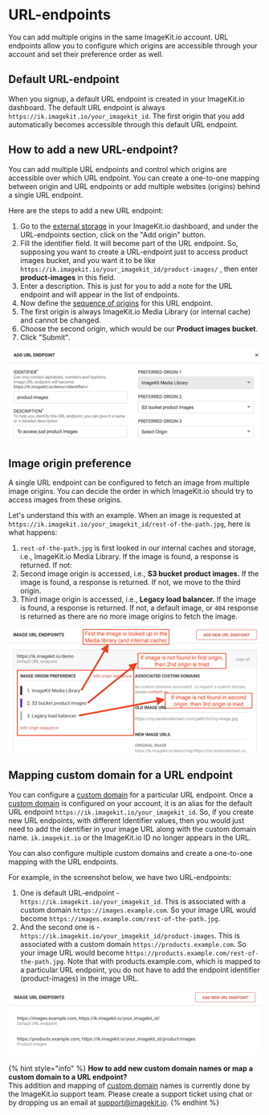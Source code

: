 # URL-endpoints

You can add multiple origins in the same ImageKit.io account. URL endpoints allow you to configure which origins are accessible through your account and set their preference order as well.

## Default URL-endpoint

When you signup, a default URL endpoint is created in your ImageKit.io dashboard. The default URL endpoint is always `https://ik.imagekit.io/your_imagekit_id`. The first origin that you add automatically becomes accessible through this default URL endpoint.

## How to add a new URL-endpoint?

You can add multiple URL endpoints and control which origins are accessible over which URL endpoint. You can create a one-to-one mapping between origin and URL endpoints or add multiple websites \(origins\) behind a single URL endpoint.

Here are the steps to add a new URL endpoint:

1. Go to the [external storage](https://imagekit.io/dashboard#external-storage) in your ImageKit.io dashboard, and under the URL-endpoints section, click on the "Add origin" button.
2. Fill the identifier field. It will become part of the URL endpoint. So, supposing you want to create a URL-endpoint just to access product images bucket, and you want it to be like `https://ik.imagekit.io/your_imagekit_id/product-images/`  , then enter **product-images** in this field.
3. Enter a description. This is just for you to add a note for the URL endpoint and will appear in the list of endpoints.
4. Now define the [sequence of origins](url-endpoints.md#image-origin-preference) for this URL endpoint.
5. The first origin is always ImageKit.io Media Library \(or internal cache\) and cannot be changed.
6. Choose the second origin, which would be our **Product images bucket**.
7. Click "Submit".

![Add URL-endpoint form](../.gitbook/assets/a38pilscbqxi92ykpcmy.png)

## Image origin preference

A single URL endpoint can be configured to fetch an image from multiple image origins. You can decide the order in which ImageKit.io should try to access images from these origins.

Let's understand this with an example. When an image is requested at `https://ik.imagekit.io/your_imagekit_id/rest-of-the-path.jpg`, here is what happens:

1. `rest-of-the-path.jpg` is first looked in our internal caches and storage, i.e., ImageKit.io Media Library. If the image is found, a response is returned. If not:
2. Second image origin is accessed, i.e., **S3 bucket product images.** If the image is found, a response is returned. If not, we move to the third origin.
3. Third image origin is accessed, i.e., **Legacy load balancer.** If the image is found, a response is returned. If not, a default image, or `404` response is returned as there are no more image origins to fetch the image.

![Origin-preference settings in URL-endpoint](../.gitbook/assets/yum9vzlv2jnblbh80ndx.png)

## Mapping custom domain for a URL endpoint

You can configure a [custom domain](../features/using-custom-domain.md) for a particular URL endpoint. Once a [custom domain](../features/using-custom-domain.md) is configured on your account, it is an alias for the default URL endpoint `https://ik.imagekit.io/your_imagekit_id`. So, if you create new URL endpoints, with different Identifier values, then you would just need to add the identifier in your image URL along with the custom domain name. `ik.imagekit.io` or the ImageKit.io ID no longer appears in the URL.

You can also configure multiple custom domains and create a one-to-one mapping with the URL endpoints.

For example, in the screenshot below, we have two URL-endpoints:

1. One is default URL-endpoint - `https://ik.imagekit.io/your_imagekit_id`. This is associated with a custom domain `https://images.example.com`. So your image URL would become `https://images.example.com/rest-of-the-path.jpg`.
2. And the second one is  - `https://ik.imagekit.io/your_imagekit_id/product-images`. This is associated with a custom domain `https://products.example.com`. So your image URL would become `https://products.example.com/rest-of-the-path.jpg`. Note that with products.example.com, which is mapped to a particular URL endpoint, you do not have to add the endpoint identifier \(product-images\) in the image URL.

![Custom domain mapping with URL-endpoints](../.gitbook/assets/kmnj8dvxjtf8azd6tq7p.png)

{% hint style="info" %}
**How to add new custom  domain names or map a custom domain to a URL endpoint?**  
This addition and mapping of [custom domain](../features/using-custom-domain.md) names is currently done by the ImageKit.io support team. Please create a support ticket using chat or by dropping us an email at support@imagekit.io.
{% endhint %}

